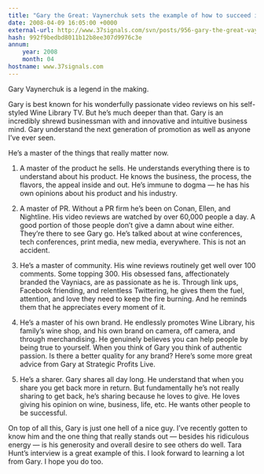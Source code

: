 ```yaml
---
title: "Gary the Great: Vaynerchuk sets the example of how to succeed in business today"
date: 2008-04-09 16:05:00 +0000
external-url: http://www.37signals.com/svn/posts/956-gary-the-great-vaynerchuk-sets-the-example-of-how-to-succeed-in-business-today
hash: 992f9bedbd8011b12b8ee307d9976c3e
annum:
    year: 2008
    month: 04
hostname: www.37signals.com
---
```


Gary Vaynerchuk is a legend in the making.



Gary is best known for his wonderfully passionate video reviews on his self-styled Wine Library TV. But he’s much deeper than that. Gary is an incredibly shrewd businessman with and innovative and intuitive business mind. Gary understand the next generation of promotion as well as anyone I’ve ever seen.



He’s a master of the things that really matter now.



1. A master of the product he sells. He understands everything there is to understand about his product. He knows the business, the process, the flavors, the appeal inside and out. He’s immune to dogma — he has his own opinions about his product and his industry.



2. A master of PR. Without a PR firm he’s been on Conan, Ellen, and Nightline. His video reviews are watched by over 60,000 people a day. A good portion of those people don’t give a damn about wine either. They’re there to see Gary go. He’s talked about at wine conferences, tech conferences, print media, new media, everywhere. This is not an accident.



3. He’s a master of community. His wine reviews routinely get well over 100 comments. Some topping 300. His obsessed fans, affectionately branded the Vayniacs, are as passionate as he is. Through link ups, Facebook friending, and relentless Twittering, he gives them the fuel, attention, and love they need to keep the fire burning. And he reminds them that he appreciates every moment of it.



4. He’s a master of his own brand. He endlessly promotes Wine Library, his family’s wine shop, and his own brand on camera, off camera, and through merchandising. He genuinely believes you can help people by being true to yourself. When you think of Gary you think of authentic passion. Is there a better quality for any brand? Here’s some more great advice from Gary at Strategic Profits Live.



5. He’s a sharer. Gary shares all day long. He understand that when you share you get back more in return. But fundamentally he’s not really sharing to get back, he’s sharing because he loves to give. He loves giving his opinion on wine, business, life, etc. He wants other people to be successful.



On top of all this, Gary is just one hell of a nice guy. I’ve recently gotten to know him and the one thing that really stands out — besides his ridiculous energy — is his generosity and overall desire to see others do well. Tara Hunt’s interview is a great example of this. I look forward to learning a lot from Gary. I hope you do too.

  

